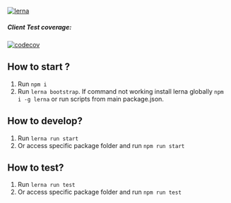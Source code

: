 [![lerna](https://img.shields.io/badge/maintained%20with-lerna-cc00ff.svg)](https://lerna.js.org/)


##### Client Test coverage: 
[![codecov](https://codecov.io/gh/Skarbona/eportal2020/branch/master/graph/badge.svg?flag=client)](https://codecov.io/gh/Skarbona/eportal2020)


## How to start ?
1. Run `npm i`
2. Run `lerna bootstrap`. If command not working install lerna globally `npm i -g lerna` or run scripts from main package.json.

## How to develop?
1. Run `lerna run start`
2. Or access specific package folder and run `npm run start`

## How to test?
1. Run `lerna run test`
2. Or access specific package folder and run `npm run test`